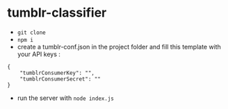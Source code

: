 # tumblr-classifier

- `git clone`
- `npm i`
- create a tumblr-conf.json in the project folder and fill this template with your API keys :
```
{
	"tumblrConsumerKey": "",
	"tumblrConsumerSecret": ""
}
```
- run the server with `node index.js`
